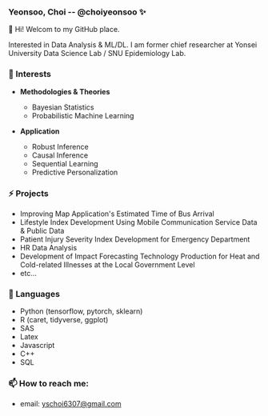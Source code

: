 ### Yeonsoo, Choi -- @choiyeonsoo ✨

👋 Hi! Welcom to my GitHub place.

Interested in Data Analysis & ML/DL.
I am former chief researcher at Yonsei University Data Science Lab / SNU Epidemiology Lab. 

### 🌱 Interests

* **Methodologies & Theories**
  - Bayesian Statistics
  - Probabilistic Machine Learning

* **Application**
  - Robust Inference
  - Causal Inference
  - Sequential Learning 
  - Predictive Personalization

### ⚡ Projects

- Improving Map Application's Estimated Time of Bus Arrival
- Lifestyle Index Development Using Mobile Communication Service Data & Public Data
- Patient Injury Severity Index Development for Emergency Department
- HR Data Analysis
- Development of Impact Forecasting Technology Production for Heat and Cold-related Illnesses at the Local Government Level
- etc...

### 🔭 Languages 
- Python (tensorflow, pytorch, sklearn)
- R (caret, tidyverse, ggplot)
- SAS 
- Latex 
- Javascript 
- C++ 
- SQL 

### 📫 How to reach me: 
- email: yschoi6307@gmail.com
